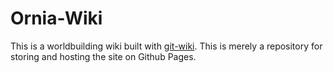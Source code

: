 # Ornia-Wiki
This is a worldbuilding wiki built with [git-wiki](https://github.com/Drassil/git-wiki). This is merely a repository for storing and hosting the site on Github Pages.
